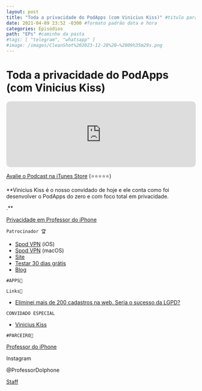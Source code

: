 ```yaml
---
layout: post
title: "Toda a privacidade do PodApps (com Vinicius Kiss)" #titulo para a barra de enderecos
date: 2021-04-09 23:52 -0300 #formato padrão data e hora
categories: Episódios
path: "EPs" #caminho da pasta
#tags: [ "telegram", "whatsapp" ]
#image: /images/CleanShot%202023-12-28%20—%2009h35m29s.png
---
```


# Toda a privacidade do PodApps (com Vinicius Kiss)

<iframe allow="autoplay *; encrypted-media *; fullscreen *; clipboard-write" frameborder="0" height="175" style="width:100%;max-width:660px;overflow:hidden;border-radius:10px;" sandbox="allow-forms allow-popups allow-same-origin allow-scripts allow-storage-access-by-user-activation allow-top-navigation-by-user-activation" src="https://embed.podcasts.apple.com/us/podcast/podapps/id1434188907?i=1000543805795&theme=auto"></iframe>


[Avalie o Podcast na iTunes Store](https://apple.co/2vFBD0R)
(⭐️⭐️⭐️⭐️⭐️)

**Vinicius Kiss é o nosso convidado de hoje e ele conta como foi desenvolver o PodApps do zero e com foco total em privacidade.

.**

[Privacidade em Professor do iPhone](https://professordoiphone.com.br/category/privacidade/)

`Patrocinador 🏆`

- [Spod VPN](https://itunes.apple.com/br/app/spod-vpn-filtro-web/id1441670465) (iOS)
- [Spod VPN](https://apps.apple.com/br/app/spod-vpn-filtro-web/id1466110599) (macOS)
- [Site](https://spod.com.br) 
- [Testar 30 dias grátis](https://podapps.net/spod)  
- [Blog](https://podapps.net/spodblog) 

`#APPS📲`


`Links🔗 `

- [Eliminei mais de 200 cadastros na web. Seria o sucesso da LGPD?](/_posts/Destaques/2021-11-05-eliminei-mais-de-200-cadastros-na-web-seria-o-sucesso-da-lgpd.md) 

`CONVIDADO ESPECIAL`
- [Vinicius Kiss](https://vkiss.com.br/)  

`#PARCEIRO👥`

[Professor do iPhone](https://www.professordoiphone.com.br)

Instagram

@ProfessorDoIphone

[Staff](https://t.me/pdipstaff)